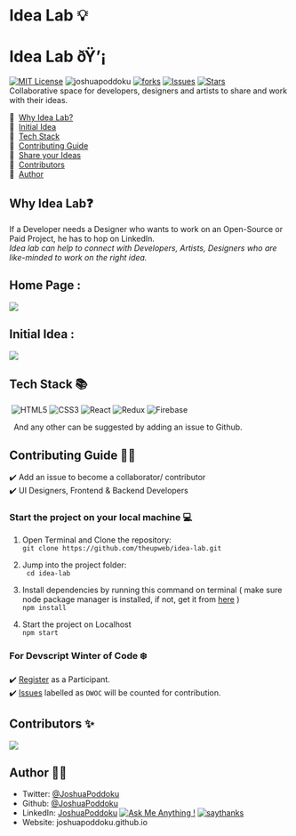 # Idea Lab 💡
# Idea Lab ðŸ’¡

[![MIT License](https://badges.frapsoft.com/os/mit/mit.svg?v=103)](https://opensource.org/licenses/mit-license.php)
<img src="https://komarev.com/ghpvc/?username=joshuapoddoku&label=Profile%20views&color=0e75b6&style=flat" alt="joshuapoddoku" />
[![forks](https://img.shields.io/github/forks/theupweb/idea-lab)](#forks)
[![Issues](https://img.shields.io/github/issues/theupweb/idea-lab?color=blue)](#issues)
[![Stars](https://img.shields.io/github/stars/theupweb/idea-lab)](#stars)<br>
Collaborative space for developers, designers and artists to share and work with their ideas. <br>

🎯 &nbsp;[Why Idea Lab? ](#why-idea-lab) <br>
🎯 &nbsp;[Initial Idea](#initial-idea) <br>
🎯 &nbsp;[Tech Stack](#tech-stack) <br>
🎯 &nbsp;[Contributing Guide](#contributing-guide)<br>
🎯 &nbsp;[Share your Ideas](https://github.com/theupweb/idea-lab/issues/3) <br>
🎯 &nbsp;[Contributors](#contributors) <br>
🎯 &nbsp;[Author](#author) <br>



## Why Idea Lab❓

 If a Developer needs a Designer who wants to work on an Open-Source or Paid Project, he has to hop on LinkedIn.<br>
  *Idea lab can help to connect with Developers, Artists, Designers who are like-minded to work on the right idea.* 


## Home Page :

<img src="./docs/design/IDEA-LAB-Home.png">

## Initial Idea :

<img src="./docs/design/idea-lab-initial.png" />



## Tech Stack 📚
&nbsp;![HTML5](https://img.shields.io/badge/-HTML5-E34F26?style=flat-square&logo=html5&logoColor=white)
![CSS3](https://img.shields.io/badge/-CSS3-1572B6?style=flat-square&logo=css3)
![React](https://img.shields.io/badge/-React-61BBFB?style=flat-square&logo=react&logoColor=white)
![Redux](https://img.shields.io/badge/-Redux-764abc?style=flat-square&logo=redux&logoColor=white)
![Firebase](https://img.shields.io/badge/-Firebase-FFCB2B?style=flat-square&logo=firebase&logoColor=white)

&nbsp; And any other can be suggested by adding an issue to Github.
<br>
## Contributing Guide 👩‍💻

✔️ Add an issue to become a collaborator/ contributor
 <br>✔️ UI Designers, Frontend & Backend Developers <br>
 
### Start the project on your local machine 💻

1. Open Terminal and Clone the repository: <br>
```git clone https://github.com/theupweb/idea-lab.git```

2. Jump into the project folder: <br>
``` cd idea-lab```

3. Install dependencies by running this command on terminal ( make sure node package manager is installed, if not, get it from [here](https://nodejs.org/en/download/package-manager/) ) <br>
```npm install```

4. Start the project on Localhost <br>
```npm start```


### For Devscript Winter of Code ❄️
✔️  [Register](https://devscript.tech/woc/) as a Participant. <br>
✔️  [Issues](https://github.com/theupweb/idea-lab) labelled as ```DWOC``` will be counted for contribution.

## Contributors ✨
<a href="https://github.com/theupweb/idea-lab/graphs/contributors">
  <img src="https://contrib.rocks/image?repo=theupweb/idea-lab" />
</a>



## Author 👨‍💻
- Twitter: [@JoshuaPoddoku](https://twitter.com/JoshuaPoddoku)
- Github: [@JoshuaPoddoku](https://github.com/JoshuaPoddoku)
- LinkedIn: [JoshuaPoddoku](https://www.linkedin.com/in/joshua-poddoku/)
[![Ask Me Anything !](https://img.shields.io/badge/Ask%20me-anything-1abc9c.svg)](https://GitHub.com/JoshuaPoddoku)
[![saythanks](https://img.shields.io/badge/say-thanks-ff69b4.svg)](https://saythanks.io/to/201751033%40iiitvadodara.ac.in)
- Website: joshuapoddoku.github.io
